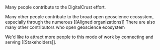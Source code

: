 Many people contribute to the DigitalCrust effort.

Many other people contribute to the broad open geoscience ecosystem, especially
through the numerous [[Aligned organizations]] There are also many other
contributors who open geoscience ecosystem

We'd like to attract more people to this mode of work by connecting and serving
[[Stakeholders]].
